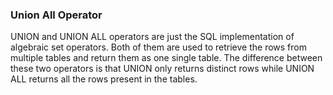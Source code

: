 ### Union All Operator

UNION and UNION ALL operators are just the SQL implementation of algebraic set operators. Both of them are used to retrieve the rows from multiple tables and return them as one single table. The difference between these two operators is that UNION only returns distinct rows while UNION ALL returns all the rows present in the tables.

